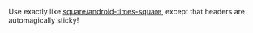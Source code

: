 Use exactly like [square/android-times-square](https://github.com/square/android-times-square), except that headers are automagically sticky!
